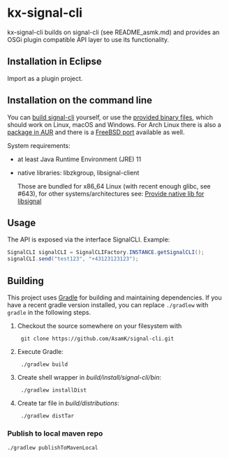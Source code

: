 # kx-signal-cli

kx-signal-cli builds on signal-cli (see README_asmk.md) and provides an OSGi plugin compatible API layer to use its functionality.

## Installation in Eclipse
Import as a plugin project.

## Installation on the command line

You can [build signal-cli](#building) yourself, or use the [provided binary files](https://github.com/AsamK/signal-cli/releases/latest), which should work on Linux, macOS and Windows. For Arch Linux there is also a [package in AUR](https://aur.archlinux.org/packages/signal-cli/) and there is a [FreeBSD port](https://www.freshports.org/net-im/signal-cli) available as well.

System requirements:
- at least Java Runtime Environment (JRE) 11
- native libraries: libzkgroup, libsignal-client

  Those are bundled for x86_64 Linux (with recent enough glibc, see #643), for other systems/architectures see: [Provide native lib for libsignal](https://github.com/AsamK/signal-cli/wiki/Provide-native-lib-for-libsignal)




## Usage
The API is exposed via the interface SignalCLI. 
Example: 
```java
SignalCLI signalCLI = SignalCLIFactory.INSTANCE.getSignalCLI();
signalCLI.send("test123", "+43123123123");
```

## Building

This project uses [Gradle](http://gradle.org) for building and maintaining
dependencies. If you have a recent gradle version installed, you can replace `./gradlew` with `gradle` in the following steps.

1. Checkout the source somewhere on your filesystem with

        git clone https://github.com/AsamK/signal-cli.git

2. Execute Gradle:

        ./gradlew build

3. Create shell wrapper in *build/install/signal-cli/bin*:

        ./gradlew installDist

4. Create tar file in *build/distributions*:

        ./gradlew distTar
        
### Publish to local maven repo

```sh
./gradlew publishToMavenLocal
```
